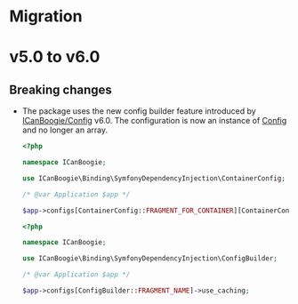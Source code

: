 # Migration

# v5.0 to v6.0

## Breaking changes

- The package uses the new config builder feature introduced by [ICanBoogie/Config][] v6.0. The
  configuration is now an instance of [Config][] and no longer an array.

    ```php
    <?php

    namespace ICanBoogie;

    use ICanBoogie\Binding\SymfonyDependencyInjection\ContainerConfig;

    /* @var Application $app */

    $app->configs[ContainerConfig::FRAGMENT_FOR_CONTAINER][ContainerConfig::USE_CACHING];
    ```

    ```php
    <?php

    namespace ICanBoogie;

    use ICanBoogie\Binding\SymfonyDependencyInjection\ConfigBuilder;

    /* @var Application $app */

    $app->configs[ConfigBuilder::FRAGMENT_NAME]->use_caching;
    ```



[ICanBoogie/Config]: https://github.com/ICanBoogie/Config/
[Config]: lib/Config.php

